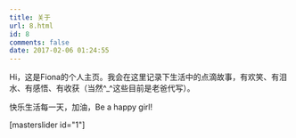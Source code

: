 ```yaml
---
title: 关于
url: 8.html
id: 8
comments: false
date: 2017-02-06 01:24:55
---
```


Hi，这是Fiona的个人主页。我会在这里记录下生活中的点滴故事，有欢笑、有泪水、有感悟、有收获（当然^_^这些目前是老爸代写）。

快乐生活每一天，加油，Be a happy girl!

\[masterslider id="1"\]